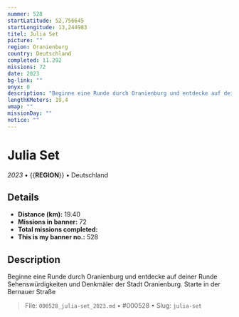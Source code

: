 ```yaml
---
nummer: 528
startLatitude: 52,756645
startLongitude: 13,244983
titel: Julia Set
picture: ""
region: Oranienburg
country: Deutschland
completed: 11.292
missions: 72
date: 2023
bg-link: ""
onyx: 0
description: "Beginne eine Runde durch Oranienburg und entdecke auf deiner Runde Sehenswürdigkeiten und Denkmäler der Stadt Oranienburg. Starte in der Bernauer Straße"
lengthKMeters: 19,4
umap: ""
missionDay: ""
notice: ""
---
```

# Julia Set

*2023* • {{__REGION__}} • Deutschland





## Details
- **Distance (km):** 19.40
- **Missions in banner:** 72
- **Total missions completed:** 
- **This is my banner no.:** 528



## Description
Beginne eine Runde durch Oranienburg und entdecke auf deiner Runde Sehenswürdigkeiten und Denkmäler der Stadt Oranienburg. Starte in der Bernauer Straße




> File: `000528_julia-set_2023.md` • #000528 • Slug: `julia-set`

